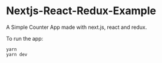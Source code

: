 # Nextjs-React-Redux-Example

A Simple Counter App made with next.js, react and redux.

To run the app:

```
yarn
yarn dev
```
